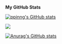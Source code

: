 
<b>My GitHub Stats</b>

<a href="http://www.github.com/ppinng"><img src="https://github-readme-stats.vercel.app/api?username=ppinng&show_icons=true&hide=&count_private=true&title_color=0891b2&text_color=ffffff&icon_color=0891b2&bg_color=ffffff&hide_border=true&show_icons=true" alt="ppinng's GitHub stats" /></a>

<a href="http://www.github.com/ppinng"><img src="https://github-readme-streak-stats.herokuapp.com/?user=ppinng&stroke=ffffff&background=#F69A5F&ring=0891b2&fire=0891b2&currStreakNum=ffffff&currStreakLabel=0891b2&sideNums=ffffff&sideLabels=ffffff&dates=ffffff&hide_border=true" /></a>

[![Anurag's GitHub stats](https://github-readme-stats.vercel.app/api?username=ppinng)](https://github.com/anuraghazra/github-readme-stats)
